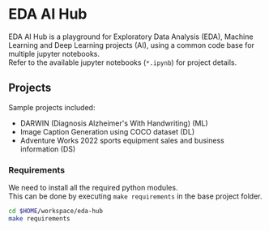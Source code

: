 # EDA AI Hub

EDA AI Hub is a playground for Exploratory Data Analysis (EDA), Machine Learning and Deep Learning projects (AI), using a common code base for multiple jupyter notebooks.  
Refer to the available jupyter notebooks (`*.ipynb`) for project details.  

## Projects

Sample projects included:  
- DARWIN (Diagnosis Alzheimer's With Handwriting) (ML)  
- Image Caption Generation using COCO dataset (DL)  
- Adventure Works 2022 sports equipment sales and business information (DS)  

### Requirements  

We need to install all the required python modules.  
This can be done by executing `make requirements` in the base project folder.    

```bash 
cd $HOME/workspace/eda-hub  
make requirements
```